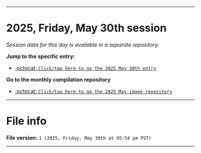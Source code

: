 
***

# 2025, Friday, May 30th session

_Session data for this day is available in a separate repository._

**Jump to the specific entry:**

- [:octocat: `Click/tap here to go the 2025 May 30th entry`](https://github.com/seanpm2001/SeansLifeArchive_Images_ModernSmurfsVillage_Y2025_V5/tree/SeansLifeArchive_ModernSmurfsVillage_Y2025_V5_Main-dev/2025/05_May/30/)

**Go to the monthly compilation repository**

- [:octocat: `Click/tap here to go the 2025 May image repository`](https://github.com/seanpm2001/SeansLifeArchive_Images_ModernSmurfsVillage_Y2025_V5/)

***

# File info

**File version:** `1 (2025, Friday, May 30th at 05:54 pm PST)`

***
